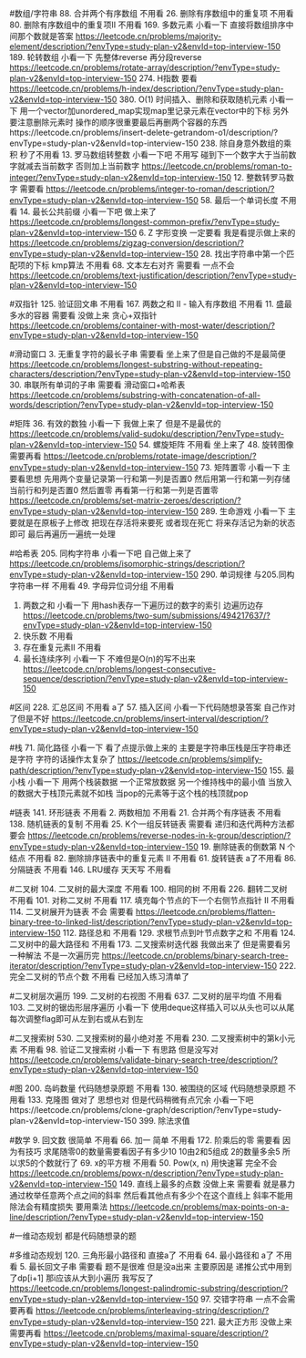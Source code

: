 #数组/字符串
88. 合并两个有序数组 不用看
26. 删除有序数组中的重复项 不用看
80. 删除有序数组中的重复项II 不用看
169. 多数元素 小看一下 直接将数组排序中间那个数就是答案  https://leetcode.cn/problems/majority-element/description/?envType=study-plan-v2&envId=top-interview-150
189. 轮转数组 小看一下 先整体reverse 再分段reverse  https://leetcode.cn/problems/rotate-array/description/?envType=study-plan-v2&envId=top-interview-150
274. H指数  要看 https://leetcode.cn/problems/h-index/description/?envType=study-plan-v2&envId=top-interview-150
380. O(1) 时间插入、删除和获取随机元素 小看一下 用一个vector加unordered_map实现map里记录元素在vector中的下标  另外要注意删除元素时  操作的顺序很重要最后再删两个容器的东西https://leetcode.cn/problems/insert-delete-getrandom-o1/description/?envType=study-plan-v2&envId=top-interview-150
238. 除自身意外数组的乘积 秒了不用看
13. 罗马数组转整数 小看一下吧 不用写 碰到下一个数字大于当前数字就减去当前数字 否则加上当前数字  https://leetcode.cn/problems/roman-to-integer/?envType=study-plan-v2&envId=top-interview-150
12. 整数转罗马数字 需要看 https://leetcode.cn/problems/integer-to-roman/description/?envType=study-plan-v2&envId=top-interview-150
58. 最后一个单词长度 不用看
14. 最长公共前缀 小看一下吧 做上来了 https://leetcode.cn/problems/longest-common-prefix/?envType=study-plan-v2&envId=top-interview-150
6. Z 字形变换 一定要看  我是看提示做上来的  https://leetcode.cn/problems/zigzag-conversion/description/?envType=study-plan-v2&envId=top-interview-150
28. 找出字符串中第一个匹配项的下标 kmp算法 不用看
68. 文本左右对齐  需要看 一点不会  https://leetcode.cn/problems/text-justification/description/?envType=study-plan-v2&envId=top-interview-150



#双指针
125. 验证回文串 不用看
167. 两数之和 II - 输入有序数组 不用看
11. 盛最多水的容器 需要看 没做上来 贪心+双指针 https://leetcode.cn/problems/container-with-most-water/description/?envType=study-plan-v2&envId=top-interview-150

#滑动窗口
3. 无重复字符的最长子串 需要看  坐上来了但是自己做的不是最简便  https://leetcode.cn/problems/longest-substring-without-repeating-characters/description/?envType=study-plan-v2&envId=top-interview-150
30. 串联所有单词的子串 需要看  滑动窗口+哈希表 https://leetcode.cn/problems/substring-with-concatenation-of-all-words/description/?envType=study-plan-v2&envId=top-interview-150



#矩阵
36. 有效的数独 小看一下 我做上来了 但是不是最优的 https://leetcode.cn/problems/valid-sudoku/description/?envType=study-plan-v2&envId=top-interview-150
54. 螺旋矩阵 不用看 坐上来了
48. 旋转图像 需要再看 https://leetcode.cn/problems/rotate-image/description/?envType=study-plan-v2&envId=top-interview-150
73. 矩阵置零 小看一下 主要看思想 先用两个变量记录第一行和第一列是否置0 然后用第一行和第一列存储当前行和列是否置0 然后置零 再看第一行和第一列是否置零 https://leetcode.cn/problems/set-matrix-zeroes/description/?envType=study-plan-v2&envId=top-interview-150
289. 生命游戏 小看一下 主要就是在原板子上修改 把现在存活将来要死 或者现在死亡 将来存活记为新的状态即可 最后再遍历一遍统一处理

#哈希表
205. 同构字符串 小看一下吧 自己做上来了 https://leetcode.cn/problems/isomorphic-strings/description/?envType=study-plan-v2&envId=top-interview-150
290. 单词规律 与205.同构字符串一样 不用看
49. 字母异位词分组 不用看
1. 两数之和 小看一下 用hash表存一下遍历过的数字的索引 边遍历边存  https://leetcode.cn/problems/two-sum/submissions/494217637/?envType=study-plan-v2&envId=top-interview-150
202. 快乐数 不用看
219. 存在重复元素II 不用看
128. 最长连续序列  小看一下 不难但是O(n)的写不出来 https://leetcode.cn/problems/longest-consecutive-sequence/description/?envType=study-plan-v2&envId=top-interview-150

#区间
228. 汇总区间 不用看 a了
57. 插入区间 小看一下代码随想录答案 自己作对了但是不好  https://leetcode.cn/problems/insert-interval/description/?envType=study-plan-v2&envId=top-interview-150

#栈
71. 简化路径 小看一下 看了点提示做上来的 主要是字符串压栈是压字符串还是字符 字符的话操作太复杂了  https://leetcode.cn/problems/simplify-path/description/?envType=study-plan-v2&envId=top-interview-150
155. 最小栈 小看一下 用两个栈装数据 一个正常放数据 另一个维持栈中的最小值 当放入的数据大于栈顶元素就不如栈 当pop的元素等于这个栈的栈顶就pop

#链表
141. 环形链表 不用看
2. 两数相加 不用看
21. 合并两个有序链表 不用看
138. 随机链表的复制 不用看
25. K个一组反转链表 需要看 递归和迭代两种方法都要会 https://leetcode.cn/problems/reverse-nodes-in-k-group/description/?envType=study-plan-v2&envId=top-interview-150
19. 删除链表的倒数第 N 个结点 不用看
82. 删除排序链表中的重复元素 II 不用看
61. 旋转链表 a了不用看
86. 分隔链表 不用看
146. LRU缓存 天天写 不用看


#二叉树
104. 二叉树的最大深度 不用看
100. 相同的树 不用看
226. 翻转二叉树 不用看
101. 对称二叉树 不用看
117. 填充每个节点的下一个右侧节点指针 II 不用看
114. 二叉树展开为链表 不会 需要看 https://leetcode.cn/problems/flatten-binary-tree-to-linked-list/description/?envType=study-plan-v2&envId=top-interview-150
112. 路径总和 不用看
129. 求根节点到叶节点数字之和 不用看
124. 二叉树中的最大路径和  不用看
173. 二叉搜索树迭代器   我做出来了 但是需要看另一种解法 不是一次遍历完 https://leetcode.cn/problems/binary-search-tree-iterator/description/?envType=study-plan-v2&envId=top-interview-150
222. 完全二叉树的节点个数 不用看 已经加入练习清单了

#二叉树层次遍历
199. 二叉树的右视图   不用看
637. 二叉树的层平均值 不用看
103. 二叉树的锯齿形层序遍历  小看一下  使用deque这样插入可以从头也可以从尾 每次调整flag即可从左到右或从右到左

#二叉搜索树
530. 二叉搜索树的最小绝对差 不用看
230. 二叉搜索树中的第k小元素 不用看
98. 验证二叉搜索树 小看一下 有思路 但是没写对 https://leetcode.cn/problems/validate-binary-search-tree/description/?envType=study-plan-v2&envId=top-interview-150

#图
200. 岛屿数量 代码随想录原题 不用看
130. 被围绕的区域 代码随想录原题  不用看
133. 克隆图 做对了 思想也对 但是代码稍微有点冗余  小看一下吧https://leetcode.cn/problems/clone-graph/description/?envType=study-plan-v2&envId=top-interview-150
399. 除法求值 


#数学
9. 回文数 很简单 不用看
66. 加一  简单 不用看
172. 阶乘后的零 需要看 因为有技巧 求尾随零0的数量需要看因子有多少10 10由2和5组成 2的数量多余5 所以求5的个数就行了
69. x的平方根 不用看
50. Pow(x, n) 用快速幂 完全不会 https://leetcode.cn/problems/powx-n/description/?envType=study-plan-v2&envId=top-interview-150
149. 直线上最多的点数 没做上来 需要看 就是暴力 通过枚举任意两个点之间的斜率 然后看其他点有多少个在这个直线上 斜率不能用除法会有精度损失 要用乘法 https://leetcode.cn/problems/max-points-on-a-line/description/?envType=study-plan-v2&envId=top-interview-150
 

#一维动态规划
都是代码随想录的题

#多维动态规划
120. 三角形最小路径和  直接a了 不用看
64. 最小路径和  a了 不用看
5. 最长回文子串 需要看 题不是很难 但是没a出来 主要原因是 递推公式中用到了dp[i+1] 那i应该从大到小遍历 我写反了  https://leetcode.cn/problems/longest-palindromic-substring/description/?envType=study-plan-v2&envId=top-interview-150
97. 交错字符串  一点不会需要再看  https://leetcode.cn/problems/interleaving-string/description/?envType=study-plan-v2&envId=top-interview-150
221. 最大正方形  没做上来 需要再看 https://leetcode.cn/problems/maximal-square/description/?envType=study-plan-v2&envId=top-interview-150